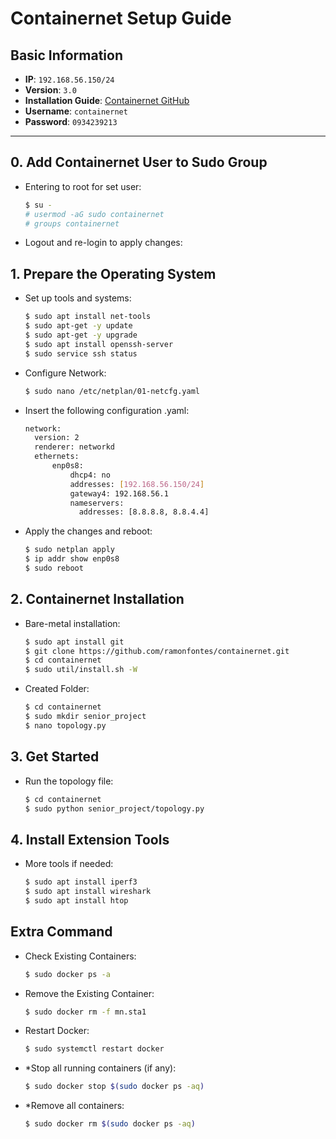 # Containernet Setup Guide

## Basic Information
- **IP**: `192.168.56.150/24`
- **Version**: `3.0`
- **Installation Guide**: [Containernet GitHub](https://github.com/ramonfontes/containernet)
- **Username**: `containernet`
- **Password**: `0934239213`

---

## 0. Add Containernet User to Sudo Group
- Entering to root for set user:
    ```bash
    $ su -
    # usermod -aG sudo containernet
    # groups containernet
    ```
- Logout and re-login to apply changes:
## 1. Prepare the Operating System
- Set up tools and systems:
    ```bash
    $ sudo apt install net-tools
    $ sudo apt-get -y update
    $ sudo apt-get -y upgrade
    $ sudo apt install openssh-server
    $ sudo service ssh status
    ```
- Configure Network:
    ```bash
    $ sudo nano /etc/netplan/01-netcfg.yaml
    ```
- Insert the following configuration .yaml:
    ```bash
    network:
      version: 2
      renderer: networkd
      ethernets:
          enp0s8:
              dhcp4: no
              addresses: [192.168.56.150/24]
              gateway4: 192.168.56.1
              nameservers:
                addresses: [8.8.8.8, 8.8.4.4]
    ```
- Apply the changes and reboot:
    ```bash
    $ sudo netplan apply
    $ ip addr show enp0s8
    $ sudo reboot
    ```
## 2. Containernet Installation
- Bare-metal installation:
    ```bash
    $ sudo apt install git
    $ git clone https://github.com/ramonfontes/containernet.git
    $ cd containernet
    $ sudo util/install.sh -W
    ```
- Created Folder:
    ```bash
    $ cd containernet
    $ sudo mkdir senior_project
    $ nano topology.py
    ```
## 3. Get Started
- Run the topology file:
    ```bash
    $ cd containernet
    $ sudo python senior_project/topology.py
    ```
## 4. Install Extension Tools
- More tools if needed:
    ```bash
    $ sudo apt install iperf3
    $ sudo apt install wireshark
    $ sudo apt install htop 
    ```
## Extra Command
- Check Existing Containers:
    ```bash
    $ sudo docker ps -a
    ```
- Remove the Existing Container:
    ```bash
    $ sudo docker rm -f mn.sta1
    ```
- Restart Docker:
    ```bash
    $ sudo systemctl restart docker
    ```
- *Stop all running containers (if any):
    ```bash
    $ sudo docker stop $(sudo docker ps -aq)
    ```
- *Remove all containers:
    ```bash
    $ sudo docker rm $(sudo docker ps -aq)
    ```